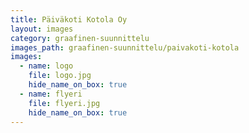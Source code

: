 ```yaml
---
title: Päiväkoti Kotola Oy
layout: images
category: graafinen-suunnittelu
images_path: graafinen-suunnittelu/paivakoti-kotola
images:
  - name: logo
    file: logo.jpg
    hide_name_on_box: true
  - name: flyeri
    file: flyeri.jpg
    hide_name_on_box: true
---
```

